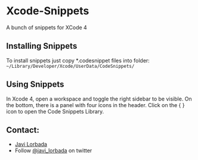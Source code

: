 Xcode-Snippets
==============

A bunch of snippets for XCode 4

## Installing Snippets

To install snippets just copy *.codesnippet files into folder:
`~/Library/Developer/Xcode/UserData/CodeSnippets/`

## Using Snippets

In Xcode 4, open a workspace and toggle the right sidebar to be visible. On the bottom, there is a panel with four icons in the header. Click on the { } icon to open the Code Snippets Library.

## Contact:

- [Javi Lorbada](mailto:javugi@gmail.com) 
- Follow [@javi_lorbada](https://twitter.com/javi_lorbada) on twitter
